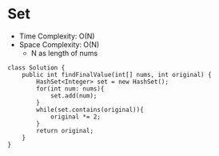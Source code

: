 # Set
* Time Complexity: O(N)
* Space Complexity: O(N)
	* N as length of nums
```
class Solution {
    public int findFinalValue(int[] nums, int original) {
        HashSet<Integer> set = new HashSet();
        for(int num: nums){
            set.add(num);
        }
        while(set.contains(original)){
            original *= 2;
        }
        return original;
    }
}
```